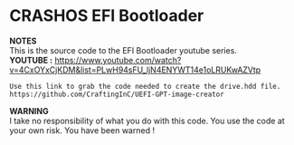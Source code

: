 # CRASHOS EFI Bootloader  
  
**NOTES**  
    This is the source code to the EFI Bootloader youtube series.  
	**YOUTUBE :** https://www.youtube.com/watch?v=4CxOYxCjKDM&list=PLwH94sFU_ljN4ENYWT14e1oLRUKwAZVtp  
	
	Use this link to grab the code needed to create the drive.hdd file.  
	https://github.com/CraftingInC/UEFI-GPT-image-creator  
  
  
**WARNING**  
    I take no responsibility of what you do with this code. You use the code at your own risk. You have been warned !  
	
	